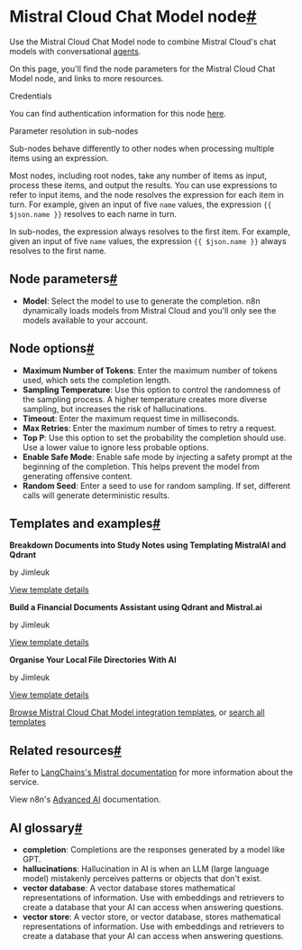 [](https://github.com/n8n-io/n8n-docs/edit/main/docs/integrations/builtin/cluster-nodes/sub-nodes/n8n-nodes-langchain.lmchatmistralcloud.md "Edit this page")

# Mistral Cloud Chat Model node[#](#mistral-cloud-chat-model-node "Permanent link")

Use the Mistral Cloud Chat Model node to combine Mistral Cloud's chat models with conversational [agents](../../../../../glossary/#ai-agent).

On this page, you'll find the node parameters for the Mistral Cloud Chat Model node, and links to more resources.

Credentials

You can find authentication information for this node [here](../../../credentials/mistral/).

Parameter resolution in sub-nodes

Sub-nodes behave differently to other nodes when processing multiple items using an expression.

Most nodes, including root nodes, take any number of items as input, process these items, and output the results. You can use expressions to refer to input items, and the node resolves the expression for each item in turn. For example, given an input of five `name` values, the expression `{{ $json.name }}` resolves to each name in turn.

In sub-nodes, the expression always resolves to the first item. For example, given an input of five `name` values, the expression `{{ $json.name }}` always resolves to the first name.

## Node parameters[#](#node-parameters "Permanent link")

*   **Model**: Select the model to use to generate the completion. n8n dynamically loads models from Mistral Cloud and you'll only see the models available to your account.

## Node options[#](#node-options "Permanent link")

*   **Maximum Number of Tokens**: Enter the maximum number of tokens used, which sets the completion length.
*   **Sampling Temperature**: Use this option to control the randomness of the sampling process. A higher temperature creates more diverse sampling, but increases the risk of hallucinations.
*   **Timeout**: Enter the maximum request time in milliseconds.
*   **Max Retries**: Enter the maximum number of times to retry a request.
*   **Top P**: Use this option to set the probability the completion should use. Use a lower value to ignore less probable options.
*   **Enable Safe Mode**: Enable safe mode by injecting a safety prompt at the beginning of the completion. This helps prevent the model from generating offensive content.
*   **Random Seed**: Enter a seed to use for random sampling. If set, different calls will generate deterministic results.

## Templates and examples[#](#templates-and-examples "Permanent link")

**Breakdown Documents into Study Notes using Templating MistralAI and Qdrant**

by Jimleuk

[View template details](https://n8n.io/workflows/2339-breakdown-documents-into-study-notes-using-templating-mistralai-and-qdrant/)

**Build a Financial Documents Assistant using Qdrant and Mistral.ai**

by Jimleuk

[View template details](https://n8n.io/workflows/2335-build-a-financial-documents-assistant-using-qdrant-and-mistralai/)

**Organise Your Local File Directories With AI**

by Jimleuk

[View template details](https://n8n.io/workflows/2334-organise-your-local-file-directories-with-ai/)

[Browse Mistral Cloud Chat Model integration templates](https://n8n.io/integrations/mistral-cloud-chat-model/), or [search all templates](https://n8n.io/workflows/)

## Related resources[#](#related-resources "Permanent link")

Refer to [LangChains's Mistral documentation](https://js.langchain.com/docs/integrations/chat/mistral) for more information about the service.

View n8n's [Advanced AI](../../../../../advanced-ai/) documentation.

## AI glossary[#](#ai-glossary "Permanent link")

*   **completion**: Completions are the responses generated by a model like GPT.
*   **hallucinations**: Hallucination in AI is when an LLM (large language model) mistakenly perceives patterns or objects that don't exist.
*   **vector database**: A vector database stores mathematical representations of information. Use with embeddings and retrievers to create a database that your AI can access when answering questions.
*   **vector store**: A vector store, or vector database, stores mathematical representations of information. Use with embeddings and retrievers to create a database that your AI can access when answering questions.
